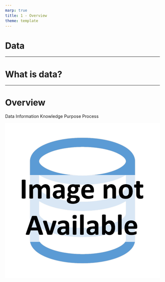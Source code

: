 ```yaml
---
marp: true
title: 1 - Overview
theme: template
---
```


<!-- _class: title-slide -->

# Data

---

<!-- _class: title-only -->

# What is data?

---

<!-- _class: title-two-content-left-center -->

# Overview

Data
Information
Knowledge
Purpose
Process

![image An icon of a database in a flat minimalist style](images/placeholder.png)